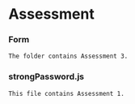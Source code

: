 # Assessment


### Form
    The folder contains Assessment 3.

### strongPassword.js
    This file contains Assessment 1.